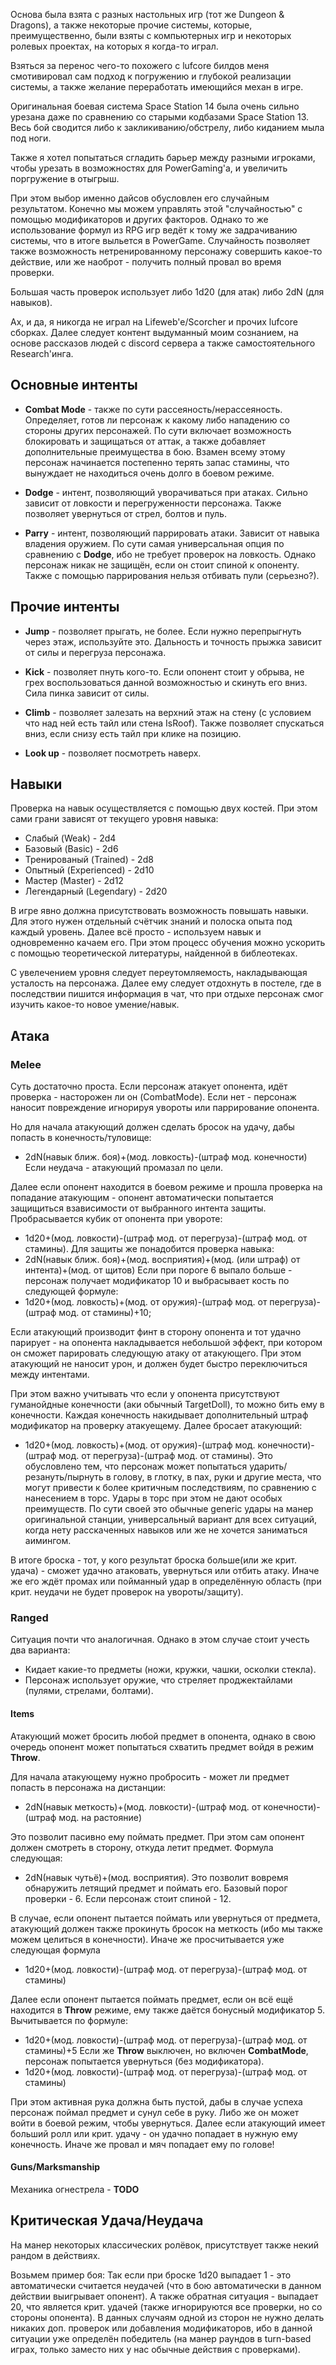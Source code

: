 Основа была взята с разных настольных игр (тот же Dungeon & Dragons), а также некоторые прочие системы, которые, преимущественно, были взяты с компьютерных игр и некоторых ролевых проектах, на которых я когда-то играл. 

Взяться за перенос чего-то похожего с lufcore билдов меня смотивировал сам подход к погружению и глубокой реализации системы, а также желание переработать имеющийся механ в игре.

Оригинальная боевая система Space Station 14 была очень сильно урезана даже по сравнению со старыми кодбазами Space Station 13. Весь бой сводится либо к закликиванию/обстрелу, либо киданием мыла под ноги. 

Также я хотел попытаться сгладить барьер между разными игроками, чтобы урезать в возможностях для PowerGaming'а, и увеличить поргружение в отыгрыш.

При этом выбор именно дайсов обусловлен его случайным результатом. Конечно мы можем управлять этой "случайностью" с помощью модификаторов и других факторов. Однако то же использование формул из RPG игр ведёт к тому же задрачиванию системы, что в итоге выльется в PowerGame. Случайность позволяет также возможность нетренированному персонажу совершить какое-то действие, или же наоброт - получить полный провал во время проверки.

Большая часть проверок использует либо 1d20 (для атак) либо 2dN (для навыков).

Ах, и да, я никогда не играл на Lifeweb'e/Scorcher и прочих lufcore сборках. Далее следует контент выдуманный моим сознанием, на основе рассказов людей с discord сервера а также самостоятельного Research'инга. 
## Основные интенты

- **Combat Mode** - также по сути рассеяность/нерассеяность. Определяет, готов ли персонаж к какому либо нападению со стороны других персонажей. По сути включает возможность блокировать и защищаться от аттак, а также добавляет дополнительные преимущества в бою. Взамен всему этому персонаж начинается постепенно терять запас стамины, что вынуждает не находиться очень долго в боевом режиме.

- **Dodge** - интент, позволяющий уворачиваться при атаках. Сильно зависит от ловкости и перегруженности персонажа. Также позволяет увернуться от стрел, болтов и пуль.

- **Parry** - интент, позволяющий паррировать атаки. Зависит от навыка владения оружием. По сути самая универсальная опция по сравнению с **Dodge**, ибо не требует проверок на ловкость. Однако персонаж никак не защищён, если он стоит спиной к опоненту. Также с помощью паррирования нельзя отбивать пули (серьезно?).

## Прочие интенты

- **Jump** - позволяет прыгать, не более. Если нужно перепрыгнуть через этаж, используйте это. Дальность и точность прыжка зависит от силы и перегруза персонажа.

- **Kick** - позволяет пнуть кого-то. Если опонент стоит у обрыва, не грех воспользоваться данной возможностью и скинуть его вниз. Сила пинка зависит от силы. 

- **Climb** - позволяет залезать на верхний этаж на стену (с условием что над ней есть тайл или стена IsRoof). Также позволяет спускаться вниз, если снизу есть тайл при клике на позицию.

- **Look up** - позволяет посмотреть наверх.

## Навыки

Проверка на навык осуществляется с помощью двух костей. При этом сами грани зависят от текущего уровня навыка:
- Слабый (Weak) - 2d4
- Базовый (Basic) - 2d6
- Тренированый (Trained) - 2d8
- Опытный (Experienced) - 2d10
- Мастер (Master) - 2d12
- Легендарный (Legendary) - 2d20

В игре явно должна присутствовать возможность повышать навыки. Для этого нужен отдельный счётчик знаний и полоска опыта под каждый уровень. 
Далее всё просто - используем навык и одновременно качаем его. 
При этом процесс обучения можно ускорить с помощью теоретической литературы, найденной в библеотеках. 

С увелечением уровня следует переутомляемость, накладывающая усталость на персонажа. Далее ему следует отдохнуть в постеле, где в последствии пишится информация в чат, что при отдыхе персонаж смог изучить какое-то новое умение/навык.

## Атака

### Melee

Суть достаточно проста. Если персонаж атакует опонента, идёт проверка - насторожен ли он (CombatMode). 
Если нет - персонаж наносит повреждение игнорируя увороты или паррирование опонента.

Но для начала атакующий должен сделать бросок на удачу, дабы попасть в конечность/туловище:
- 2dN(навык ближ. боя)+(мод. ловкость)-(штраф мод. конечности)
Если неудача - атакующий промазал по цели.

Далее если опонент находится в боевом режиме и прошла проверка на попадание атакующим - опонент автоматически попытается защищиться взависимости от выбранного интента защиты. 
Пробрасывается кубик от опонента при увороте: 
- 1d20+(мод. ловкости)-(штраф мод. от перегруза)-(штраф мод. от стамины).
Для защиты же понадобится проверка навыка:
- 2dN(навык ближ. боя)+(мод. восприятия)+(мод. (или штраф) от интента)+(мод. от щитов)
Если при пороге 6 выпало больше - персонаж получает модификатор 10 и выбрасывает кость по следующей формуле:
- 1d20+(мод. ловкость)+(мод. от оружия)-(штраф мод. от перегруза)-(штраф мод. от стамины)+10;

Если атакующий производит финт в сторону опонента и тот удачно парирует - на опонента накладывается небольшой эффект, при котором он сможет парировать следующую атаку от атакующего. При этом атакующий не наносит урон, и должен будет быстро переключиться между интентами.

При этом важно учитывать что если у опонента присутствуют гуманойдные конечности (аки обычный TargetDoll), то можно бить ему в конечности. Каждая конечность накидывает дополнительный штраф модификатор на проверку атакуещему. Далее бросает атакующий: 
- 1d20+(мод. ловкость)+(мод. от оружия)-(штраф мод. конечности)-(штраф мод. от перегруза)-(штраф мод. от стамины).
Это обусловлено тем, что персонаж может попытаться ударить/резануть/пырнуть в голову, в глотку, в пах, руки и другие места, что могут привести к более критичным последствиям, по сравнению с нанесением в торс. 
Удары в торс при этом не дают особых преимуществ. По сути своей это обычные generic удары на манер оригинальной станции, универсальный вариант для всех ситуаций, когда нету расскаченных навыков или же не хочется заниматься аимингом.

В итоге броска - тот, у кого результат броска больше(или же крит. удача) - сможет удачно атаковать, увернуться или отбить атаку. Иначе же его ждёт промах или пойманный удар в определённую область (при крит. неудачи не будет проверок на увороты/защиту).

### Ranged

Ситуация почти что аналогичная. Однако в этом случае стоит учесть два варианта:
- Кидает какие-то предметы (ножи, кружки, чашки, осколки стекла).
- Персонаж использует оружие, что стреляет проджектайлами (пулями, стрелами, болтами).

#### Items

Атакующий может бросить любой предмет в опонента, однако в свою очередь опонент может попытаться схватить предмет войдя в режим **Throw**.

Для начала атакующему нужно пробросить - может ли предмет попасть в персонажа на дистанции:
- 2dN(навык меткость)+(мод. ловкости)-(штраф мод. от конечности)-(штраф мод. на растояние)

Это позволит пасивно ему поймать предмет. При этом сам опонент должен смотреть в сторону, откуда летит предмет. Формула следующая:
- 2dN(навык чутьё)+(мод. восприятия).
Это позволит вовремя обнаружить летящий предмет и поймать его. Базовый порог проверки - 6. Если персонаж стоит спиной - 12.

В случае, если опонент пытается поймать или увернуться от предмета, атакующий должен также прокинуть бросок на меткость (ибо мы также можем целиться в конечности).
Иначе же просчитывается уже следующая формула
- 1d20+(мод. ловкости)-(штраф мод. от перегруза)-(штраф мод. от стамины)

Далее если опонент пытается поймать предмет, если он всё ещё находится в **Throw** режиме, ему также даётся бонусный модификатор 5. Вычитывается по формуле: 
- 1d20+(мод. ловкости)-(штраф мод. от перегруза)-(штраф мод. от стамины)+5
Если же **Throw** выключен, но включен **CombatMode**, персонаж попытается увернуться (без модификатора).
- 1d20+(мод. ловкости)-(штраф мод. от перегруза)-(штраф мод. от стамины)

При этом активная рука должна быть пустой, дабы в случае успеха персонаж поймал предмет и сунул себе в руку. Либо же он может войти в боевой режим, чтобы увернуться. 
Далее если атакующий имеет больший ролл или крит. удачу - он удачно попадает в нужную ему конечность. 
Иначе же провал и мяч попадает ему по голове!

#### Guns/Marksmanship

Механика огнестрела - **TODO**

## Критическая Удача/Неудача

На манер некоторых классических ролёвок, присутствует также некий рандом в действиях.

Возьмем пример боя: Так если при броске 1d20 выпадает 1 - это автоматически считается неудачей (что в бою автоматически в данном действии выигрывает опонент). А также обратная ситуация - выпадает 20, что является крит. удачей (также игнорируются все проверки, но со стороны опонента).
В данных случаям одной из сторон не нужно делать никаких доп. проверок или добавления модификаторов, ибо в данной ситуации уже определён победитель (на манер раундов в turn-based играх, только заместо них у нас обычные действия с проверками).